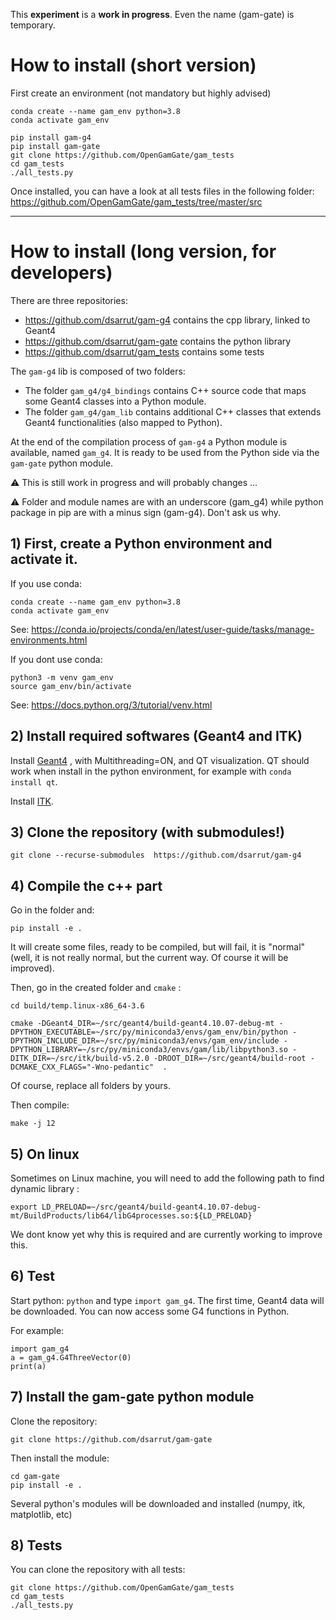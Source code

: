 
This **experiment** is a **work in progress**. Even the name (gam-gate) is temporary.

# How to install (short version)

First create an environment (not mandatory but highly advised)

```
conda create --name gam_env python=3.8
conda activate gam_env
```

```
pip install gam-g4
pip install gam-gate
git clone https://github.com/OpenGamGate/gam_tests
cd gam_tests
./all_tests.py
```

Once installed, you can have a look at all tests files in the following folder: https://github.com/OpenGamGate/gam_tests/tree/master/src

---

# How to install (long version, for developers)

There are three repositories:
- https://github.com/dsarrut/gam-g4 contains the cpp library, linked to Geant4
- https://github.com/dsarrut/gam-gate contains the python library 
- https://github.com/dsarrut/gam_tests contains some tests

The `gam-g4` lib is composed of two folders:
- The folder `gam_g4/g4_bindings` contains C++ source code that maps some Geant4 classes into a Python module. 
- The folder `gam_g4/gam_lib` contains additional C++ classes that extends Geant4 functionalities (also mapped to Python).

At the end of the compilation process of `gam-g4` a Python module is available, named `gam_g4`. It is ready to be used from the Python side via the `gam-gate` python module.

⚠️ This is still work in progress and will probably changes ...

⚠️ Folder and module names are with an underscore (gam_g4) while python package in pip are with a minus sign (gam-g4). Don't ask us why. 


## 1) First, create a Python environment and activate it.

If you use conda:

```
conda create --name gam_env python=3.8
conda activate gam_env
```

See: https://conda.io/projects/conda/en/latest/user-guide/tasks/manage-environments.html

If you dont use conda: 

```
python3 -m venv gam_env 
source gam_env/bin/activate
```

See: https://docs.python.org/3/tutorial/venv.html

## 2) Install required softwares (Geant4 and ITK)


Install [Geant4](https://geant4.web.cern.ch) , with Multithreading=ON, and QT visualization. QT should work when install in the python environment, for example with `conda install qt`.

Install [ITK](https://itk.org).

## 3) Clone the repository (with submodules!)

`git clone --recurse-submodules  https://github.com/dsarrut/gam-g4`

## 4) Compile the c++ part

Go in the folder and:

`pip install -e .`


It will create some files, ready to be compiled, but will fail, it is "normal" (well, it is not really normal, but the current way. Of course it will be improved).

Then, go in the created folder and `cmake` :

```
cd build/temp.linux-x86_64-3.6

cmake -DGeant4_DIR=~/src/geant4/build-geant4.10.07-debug-mt -DPYTHON_EXECUTABLE=~/src/py/miniconda3/envs/gam_env/bin/python -DPYTHON_INCLUDE_DIR=~/src/py/miniconda3/envs/gam_env/include -DPYTHON_LIBRARY=~/src/py/miniconda3/envs/gam/lib/libpython3.so -DITK_DIR=~/src/itk/build-v5.2.0 -DROOT_DIR=~/src/geant4/build-root -DCMAKE_CXX_FLAGS="-Wno-pedantic"  . 
```


Of course, replace all folders by yours.

Then compile:

`make -j 12`

## 5) On linux

Sometimes on Linux machine, you will need to add the following path to find dynamic library :

``` 
export LD_PRELOAD=~/src/geant4/build-geant4.10.07-debug-mt/BuildProducts/lib64/libG4processes.so:${LD_PRELOAD}
```

We dont know yet why this is required and are currently working to improve this.

## 6) Test

Start python: `python` and type `import gam_g4`. The first time, Geant4 data will be downloaded. You can now access some G4 functions in Python.

For example:

```
import gam_g4
a = gam_g4.G4ThreeVector(0)
print(a)
```

## 7) Install the gam-gate python module

Clone the repository: 
```
git clone https://github.com/dsarrut/gam-gate
```

Then install the module:
```
cd gam-gate
pip install -e .
```

Several python's modules will be downloaded and installed (numpy, itk, matplotlib, etc)

## 8) Tests

You can clone the repository with all tests:

```
git clone https://github.com/OpenGamGate/gam_tests
cd gam_tests
./all_tests.py
```


